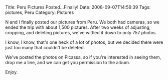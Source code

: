 Title: Peru Pictures Posted...Finally! 
Date: 2008-09-07T14:56:39
Tags: pictures, Peru
Category: Pictures

N and I finally posted our pictures from Peru. We both had cameras, so we ended the trip with about 1,500 pictures. After two weeks of adjusting, cropping, and deleting pictures, we've wittled it down to only 757 photos. 

I know, I know, that's one heck of a lot of photos, but we decided there were just too many that couldn't be deleted. 

We've posted the photos on Picassa, so if you're interested in seeing them, drop me a line, and we can get you permission to the album. 

Enjoy.
